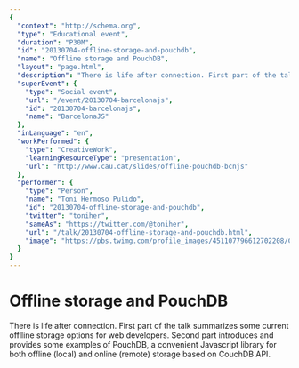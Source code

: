 ```yaml
---
{
  "context": "http://schema.org",
  "type": "Educational event",
  "duration": "P30M",
  "id": "20130704-offline-storage-and-pouchdb",
  "name": "Offline storage and PouchDB",
  "layout": "page.html",
  "description": "There is life after connection. First part of the talk summarizes some current offlline storage options for web developers. Second part introduces and provides some examples of PouchDB, a convenient Javascript library for both offline (local) and online (remote) storage based on CouchDB API.",
  "superEvent": {
    "type": "Social event",
    "url": "/event/20130704-barcelonajs",
    "id": "20130704-barcelonajs",
    "name": "BarcelonaJS"
  },
  "inLanguage": "en",
  "workPerformed": {
    "type": "CreativeWork",
    "learningResourceType": "presentation",
    "url": "http://www.cau.cat/slides/offline-pouchdb-bcnjs"
  },
  "performer": {
    "type": "Person",
    "name": "Toni Hermoso Pulido",
    "id": "20130704-offline-storage-and-pouchdb",
    "twitter": "toniher",
    "sameAs": "https://twitter.com/@toniher",
    "url": "/talk/20130704-offline-storage-and-pouchdb.html",
    "image": "https://pbs.twimg.com/profile_images/451107796612702208/CDsEX0oa.jpeg"
  }
}
---
```

# Offline storage and PouchDB

There is life after connection. First part of the talk summarizes some current offlline storage options for web developers. Second part introduces and provides some examples of PouchDB, a convenient Javascript library for both offline (local) and online (remote) storage based on CouchDB API.